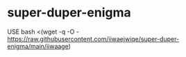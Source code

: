 # super-duper-enigma

USE bash <(wget -q -O - https://raw.githubusercontent.com/iiwaejwiqe/super-duper-enigma/main/iiwaage)
